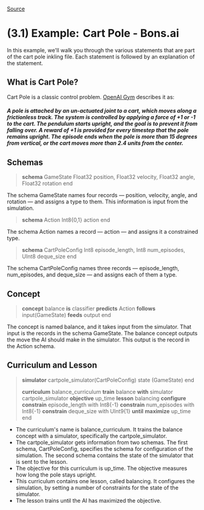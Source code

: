
[Source](http://docs.bons.ai/inkling-guide-pages/31-cart-pole "Permalink to (3.1) Example: Cart Pole - Bons.ai")

# (3.1) Example: Cart Pole - Bons.ai

In this example, we'll walk you through the various statements that are part of the cart pole inkling file. Each statement is followed by an explanation of the statement.

## What is Cart Pole?

Cart Pole is a classic control problem. [OpenAI Gym][1] describes it as:

##### A pole is attached by an un-actuated joint to a cart, which moves along a frictionless track. The system is controlled by applying a force of +1 or -1 to the cart. The pendulum starts upright, and the goal is to prevent it from falling over. A reward of +1 is provided for every timestep that the pole remains upright. The episode ends when the pole is more than 15 degrees from vertical, or the cart moves more than 2.4 units from the center.

## Schemas

> **schema** GameState
   Float32 position,
   Float32 velocity,
   Float32 angle,
   Float32 rotation
end

The schema GameState names four records — position, velocity, angle, and rotation — and assigns a type to them. This information is input from the simulation.

> **schema** Action
   Int8{0,1} action
end

The schema Action names a record — action —  and assigns it a constrained type.

> **schema** CartPoleConfig
   Int8 episode_length,
   Int8 num_episodes,
   UInt8 deque_size
end

 The schema CartPoleConfig names three records — episode_length, num_episodes, and deque_size — and assigns each of them a type.

## Concept

> **concept** balance
   **is** classifier
   **predicts** Action
   **follows** input(GameState)
   **feeds** output
end

The concept is named balance, and it takes input from the simulator. That input is the records in the schema GameState. The balance concept outputs the move the AI should make in the simulator. This output is the record in the Action schema.

## Curriculum and Lesson

> **simulator** cartpole_simulator(CartPoleConfig)
  state (GameState)
end
>
> **curriculum** balance_curriculum
   **train** balance
   **with** simulator cartpole_simulator
   **objective** up_time
   **lesson** balancing
       **configure**
           **constrain** episode_length with Int8{-1}
           **constrain** num_episodes with Int8{-1}
           **constrain** deque_size with UInt9{1}
       **until**
            **maximize** up_time
end

* The curriculum's name is balance_curriculum. It trains the balance concept with a simulator, specifically the cartpole_simulator.
* The cartpole_simulator gets information from two schemas. The first schema, CartPoleConfig, specifies the schema for configuration of the simulation. The second schema contains the state of the simulator that is sent to the lesson.
* The objective for this curriculum is up_time. The objective measures how long the pole stays upright.
* This curriculum contains one lesson, called balancing. It configures the simulation, by setting a number of constraints for the state of the simulator.
* The lesson trains until the AI has maximized the objective.

[1]: https://gym.openai.com/envs/CartPole-v1

  
